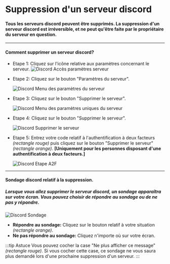 # Suppression d'un serveur discord
#### Tous les serveurs discord peuvent être supprimés. La suppression d'un serveur discord est irréversible, et ne peut qu'être faite par le propriétaire du serveur en question.
*********************

#### Comment supprimer un serveur discord?
- Etape 1: Cliquez sur l'icône relative aux paramètres concernant le serveur.
![Discord  Accès paramètres serveur](https://user-images.githubusercontent.com/87481394/125856428-cd0f82b3-91f4-4296-89f7-3b2191086e70.png)

- Etape 2: Cliquez sur le bouton "Paramètres du serveur".

    ![Discord  Menu des paramètres du serveur](https://user-images.githubusercontent.com/87481394/125857338-5756c80b-b28a-4053-9c7b-507f908f9325.png)

- Etape 3: Cliquez sur le bouton "Supprimer le serveur".

    ![Discord  Menu des paramètres uniques du serveur](https://user-images.githubusercontent.com/87481394/125857921-8ae748c2-c5dd-4ead-909c-854ec0678280.png)

- Etape 4: Cliquez sur le bouton "Supprimer le serveur".

    ![Discord  Supprimer le serveur](https://user-images.githubusercontent.com/87481394/125858474-f2d76702-b723-4029-b685-9b88a463ef6b.png)

- Etape 5: Entrez votre code relatif à l'authentification à deux facteurs *(rectangle rouge)* puis cliquez sur le bouton "Supprimer le serveur" *(rectangle orange)*. **[Uniquement pour les personnes disposant d'une authentification à deux facteurs.]**

    ![Discord  Etape A2F](https://user-images.githubusercontent.com/87481394/125859113-b59141b7-09c5-4c0b-9fee-3a94c1b4e188.png)
*********************

#### Sondage discord relatif à la suppression.
##### Lorsque vous allez supprimer le serveur discord, un sondage apparaîtra sur votre écran. Vous pouvez choisir de **répondre au sondage** ou de **ne pas y répondre**.
![Discord  Sondage](https://user-images.githubusercontent.com/87481394/125861496-1b2b56c6-3ee2-4bac-80e5-1bd1be2774a4.png)

- **Répondre au sondage:** Cliquez sur le bouton relatif à votre situation *(rectangle orange)*.
- **Ne pas répondre au sondage:** Cliquez n'importe où sur votre écran.

:::tip Astuce 
Vous pouvez cocher la case "Ne plus afficher ce message" *(rectangle rouge)*. Si vous cocher cette case, ce sondage ne vous saura plus demandé lors d'une prochaine suppression d'un serveur. 
:::
